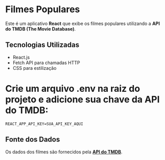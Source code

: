 # Filmes Populares

Este é um aplicativo **React** que exibe os filmes populares utilizando a **API do TMDB (The Movie Database)**.

## Tecnologias Utilizadas
- React.js
- Fetch API para chamadas HTTP
- CSS para estilização

# Crie um arquivo **.env** na raiz do projeto e adicione sua chave da API do TMDB:
   ```
   REACT_APP_API_KEY=SUA_API_KEY_AQUI
   ```

## Fonte dos Dados
Os dados dos filmes são fornecidos pela **[API do TMDB](https://developer.themoviedb.org/reference/intro/getting-started)**.
